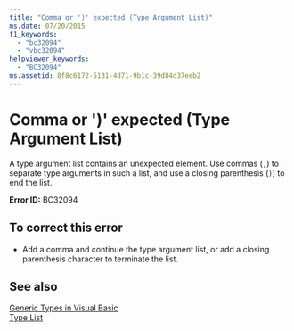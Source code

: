 ```yaml
---
title: "Comma or ')' expected (Type Argument List)"
ms.date: 07/20/2015
f1_keywords: 
  - "bc32094"
  - "vbc32094"
helpviewer_keywords: 
  - "BC32094"
ms.assetid: 8f8c6172-5131-4d71-9b1c-39d84d37eeb2
---
```

# Comma or ')' expected (Type Argument List)
A type argument list contains an unexpected element. Use commas (`,`) to separate type arguments in such a list, and use a closing parenthesis (`)`) to end the list.  
  
 **Error ID:** BC32094  
  
## To correct this error  
  
-   Add a comma and continue the type argument list, or add a closing parenthesis character to terminate the list.  
  
## See also
 [Generic Types in Visual Basic](../../visual-basic/programming-guide/language-features/data-types/generic-types.md)  
 [Type List](../../visual-basic/language-reference/statements/type-list.md)
